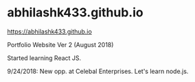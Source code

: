 # abhilashk433.github.io
https://abhilashk433.github.io

Portfolio Website Ver 2 (August 2018)

Started learning React JS. 

9/24/2018: New opp. at Celebal Enterprises.
Let's learn node.js.


